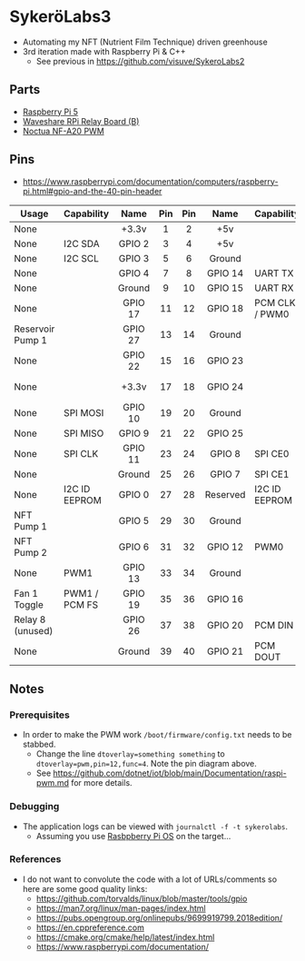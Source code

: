 # SykeröLabs3

- Automating my NFT (Nutrient Film Technique) driven greenhouse
- 3rd iteration made with Raspberry Pi & C++
	- See previous in https://github.com/visuve/SykeroLabs2

## Parts 

- [Raspberry Pi 5](https://www.raspberrypi.com/products/raspberry-pi-5/)
- [Waveshare RPi Relay Board (B)](https://www.waveshare.com/rpi-relay-board-b.htm)
- [Noctua NF-A20 PWM](https://noctua.at/en/nf-a20-pwm)

## Pins

- https://www.raspberrypi.com/documentation/computers/raspberry-pi.html#gpio-and-the-40-pin-header

| Usage            | Capability    | Name     | Pin | Pin | Name     | Capability     | Usage            |
|------------------|---------------|:--------:|:---:|:---:|:--------:|----------------|------------------|
| None             |               | +3.3v    | 1   | 2   | +5v      |                | None             |
| None             | I2C SDA       | GPIO 2   | 3   | 4   | +5v      |                | None             |
| None             | I2C SCL       | GPIO 3   | 5   | 6   | Ground   |                | None             |
| None             |               | GPIO 4   | 7   | 8   | GPIO 14  | UART TX        | None             |
| None             |               | Ground   | 9   | 10  | GPIO 15  | UART RX        | None             |
| None             |               | GPIO 17  | 11  | 12  | GPIO 18  | PCM CLK / PWM0 | None             |
| Reservoir Pump 1 |               | GPIO 27  | 13  | 14  | Ground   |                | None             |
| None             |               | GPIO 22  | 15  | 16  | GPIO 23  |                | Fan 1 Tachometer |
| None             |               | +3.3v    | 17  | 18  | GPIO 24  |                | Fan 2 Tachometer |
| None             | SPI MOSI      | GPIO 10  | 19  | 20  | Ground   |                | None             |
| None             | SPI MISO      | GPIO 9   | 21  | 22  | GPIO 25  |                | None             |
| None             | SPI CLK       | GPIO 11  | 23  | 24  | GPIO 8   | SPI CE0        | None             |
| None             |               | Ground   | 25  | 26  | GPIO 7   | SPI CE1        | None             |
| None             | I2C ID EEPROM | GPIO 0   | 27  | 28  | Reserved | I2C ID EEPROM  | None             |
| NFT Pump 1       |               | GPIO 5   | 29  | 30  | Ground   |                | None             |
| NFT Pump 2       |               | GPIO 6   | 31  | 32  | GPIO 12  | PWM0           | Fan 1 & 2 PWM    |
| None             | PWM1          | GPIO 13  | 33  | 34  | Ground   |                | None             |
| Fan 1 Toggle     | PWM1 / PCM FS | GPIO 19  | 35  | 36  | GPIO 16  |                | Reservoir Pump 2 |
| Relay 8 (unused) |               | GPIO 26  | 37  | 38  | GPIO 20  | PCM DIN        | Fan 2 Toggle     |
| None             |               | Ground   | 39  | 40  | GPIO 21  | PCM DOUT       | Relay 7 (unused) |


## Notes

### Prerequisites

- In order to make the PWM work ``/boot/firmware/config.txt`` needs to be stabbed.
	- Change the line ``dtoverlay=something something`` to ``dtoverlay=pwm,pin=12,func=4``. Note the pin diagram above.
	- See https://github.com/dotnet/iot/blob/main/Documentation/raspi-pwm.md for more details.

### Debugging

- The application logs can be viewed with ``journalctl -f -t sykerolabs``.
	- Assuming you use [Rasbpberry Pi OS](https://www.raspberrypi.com/software/) on the target...

### References

- I do not want to convolute the code with a lot of URLs/comments so here are some good quality links:
	- https://github.com/torvalds/linux/blob/master/tools/gpio
	- https://man7.org/linux/man-pages/index.html
	- https://pubs.opengroup.org/onlinepubs/9699919799.2018edition/
	- https://en.cppreference.com
	- https://cmake.org/cmake/help/latest/index.html
	- https://www.raspberrypi.com/documentation/

